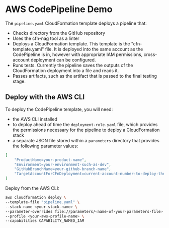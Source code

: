 # AWS CodePipeline Demo

The `pipeline.yaml` CloudFormation template deploys a pipeline that:

* Checks directory from the GitHub repository
* Uses the cfn-nag tool as a linter
* Deploys a CloudFormation template. This template is the "cfn-template.yaml" file. It is deployed into the same account as the CodePipeline is in, however with appropriate IAM permissions, cross-account deployment can be configured.
* Runs tests. Currently the pipeline saves the outputs of the CloudFormation deployment into a file and reads it.
* Passes artifacts, such as the artifact that is passed to the final testing stage.

## Deploy with the AWS CLI

To deploy the CodePipeline template, you will need:

* the AWS CLI installed
* to deploy ahead of time the `deployment-role.yaml` file, which provides the permissions necessary for the pipeline to deploy a CloudFormation stack
* a separate JSON file stored within a `parameters` directory that provides the following parameter values:

```json
[
    "ProductName=your-product-name",
    "Environment=your-environment-such-as-dev",
    "GitHubBranchName=your-github-branch-name",
    "TargetAccountForCFnDeployment=current-account-number-to-deploy-the-cfn-template-file-into"
]
```

Deploy from the AWS CLI:

```bash
aws cloudformation deploy \
--template-file "pipeline.yaml" \
--stack-name <your-stack-name> \
--parameter-overrides file://parameters/<name-of-your-parameters-file>.json \
--profile <your-aws-profile-name> \
--capabilities CAPABILITY_NAMED_IAM
```
